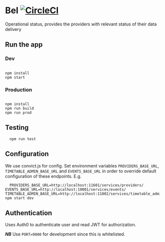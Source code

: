 # Bel [![CircleCI](https://circleci.com/gh/entur/bel/tree/master.svg?style=svg)](https://circleci.com/gh/entur/bel/tree/master)

Operational status, provides the providers with relevant status of their data delivery

## Run the app

### Dev

```

npm install
npm start
```

### Production

```

npm install
npm run build
npm run prod
```

## Testing

```
  npm run test

```

## Configuration

We use convict.js for config. Set environment variables `PROVIDERS_BASE_URL`, `TIMETABLE_ADMIN_BASE_URL`
and `EVENTS_BASE_URL` in order to override default configuration of these
endpoints. E.g.

```
  PROVIDERS_BASE_URL=http://localhost:11601/services/providers/ EVENTS_BASE_URL=http://localhost:10001/services/events/ TIMETABLE_ADMIN_BASE_URL=http://localhost:11002/services/timetable_admin/ npm start dev
```

## Authentication

Uses Auth0 to authenticate user and read JWT for authorization.

**_NB_** Use `PORT=9000` for development since this is whitelisted.
